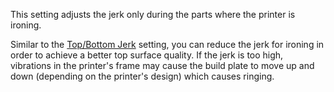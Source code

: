This setting adjusts the jerk only during the parts where the printer is ironing.

Similar to the [Top/Bottom Jerk](../speed/jerk_topbottom.md) setting, you can reduce the jerk for ironing in order to achieve a better top surface quality. If the jerk is too high, vibrations in the printer's frame may cause the build plate to move up and down (depending on the printer's design) which causes ringing.
